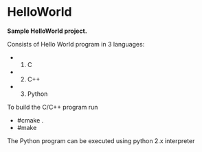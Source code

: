 # HelloWorld

**Sample HelloWorld project.**

Consists of Hello World program in 3 languages:

* 1) C 
* 2) C++
* 3) Python

To build the C/C++ program run
* #cmake .
* #make

The Python program can be executed using python 2.x interpreter
